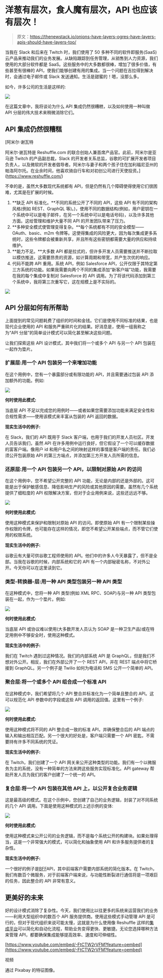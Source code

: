 # 洋葱有层次，食人魔有层次，API 也应该有层次！

> 原文：<https://thenewstack.io/onions-have-layers-ogres-have-layers-apis-should-have-layers-too/>

当我在 Slack 和后来在 Twitch 时，我们使用了 50 多种不同的软件即服务(SaaS)云产品来推动我们的业务发展。从缺陷跟踪到任务管理，从销售到人力资源，我们使用的大部分软件都是 SaaS。这些服务中的大多数都很棒，增加了很多价值，有些甚至有很棒的 API，使我们能够创建有用的集成。当一个问题在吉拉得到解决时，会通过电子邮件或 Slack 发送通知。生活是甜蜜的！嗯，没那么多。

如今，许多公司的生活是这样的:

![](img/a96de8bbb53553cd1862eec39370f16b.png)

在这篇文章中，我将谈论为什么 API 集成仍然很糟糕，以及如何使用一种叫做 API 分层的伟大技术来稍微消除它们。

## API 集成仍然很糟糕

 [阿米尔·谢瓦特

阿米尔·谢瓦特是 Reshuffle.com 的联合创始人兼首席产品官。此前，阿米尔是亚马逊 Twitch 的产品副总裁，Slack 的开发者关系总监，谷歌的可扩展开发者项目负责人，以及微软的开发者倡导者。阿米尔与妻子和两个孩子住在加利福尼亚州的帕洛阿尔托。在业余时间，他喜欢骑自行车和对初创公司进行天使投资。](https://www.reshuffle.com/) 

不幸的是，虽然大多数现代系统都有 API，但是仍然有几个障碍使得使用它们很困难，尤其是在扩展的时候。

1.  **缺乏 API 标准化。**不同的系统公开了不同的 API，这些 API 有不同的架构风格(例如 REST、GraphQL 等)。)，使用不同的数据结构(例如，用户密钥在一个系统中可以是电子邮件，在另一个系统中可以是电话号码)，以及许多其他方面。这给管理和维护大量不同 API 的开发团队带来了压力。
2.  **多种安全模式使管理变得复杂。**每个系统都有不同的安全模型——OAuth、basic、m2m 令牌等。这使得集成的风险更大，因为每次集成更多系统时，这些令牌都会被重新共享，并且所有这些密钥都需要大量的供应和持续维护。
3.  **能力不足。**大多数 API 都是拉式的，但许多开发人员需要推送并不断拉取以模仿推送，这需要昂贵的资源，如计算周期和带宽，并产生次优的响应。
4.  代码不能跨 API 重用。系统 API，例如 Salesforce API，公开仅限于其特定第三方系统的功能。如果我需要向两个不同的集成添加“新客户端”功能，我需要在我的每个集成中复制对 Salesforce 的 API 调用。为了将该代码添加到第三个系统中，我将第三次重写它，这在规模上是不实际的。

[![](img/12622f57a7021bb3dd8564b641642443.png)](https://thenewstack.io/managing-apis-is-a-time-suck/)

## API 分层如何有所帮助

上面提到的常见问题耗费了组织的时间和金钱。它们是使用不同标准的结果，也是现代企业使用的 API 和服务严重碎片化的结果。好消息是，使用一组我称之为“API 分层”的简单设计模式可以简化甚至解决这些问题。

让我们探索这些 API 设计模式，其中我们将一个或多个 API 与另一个 API 包装在一起作为垫片。

### 扩展层:用一个 API 包装另一个来增加功能

在这个用例中，您有一个暴露部分或有限功能的 API，并且需要通过包装 API 添加额外的功能。例如:

![](img/3cc98b1581a87e464b1595d3929d16e9.png)

**何时使用此模式:**

当底层 API 不足以完成您的用例时——或者如果您需要添加功能来满足安全性和合规性需求——使用该模式来丰富从包装的 API 返回的数据。

**现实生活中的例子:**

在 Slack，我们的 API 既用于 Slack 客户端，也用于我们的开发人员社区。开发人员告诉我们，虽然 API 在许多用例中运行良好，但它假设了一个可以缓存数据的富客户端。像用户 id 和用户名之间的映射这样的事情是客户端的责任。我们必须公开包装原始 API 的第三方端点，并添加第三方开发人员所需的信息。

### 还原层:用一个 API 包装另一个 API，以限制对原始 API 的访问

在这个用例中，您不希望公开完整的 API 功能，无论是内部的还是外部的。这可能是出于保护敏感信息、降低影响生产的风险或其他原因的需要。虽然有几个系统提供了细粒度的 API 权限解决方案，但对于企业用例来说，这些还远远不够。

![](img/8ef7334a0e1b43d436c57d5a4ae0c115.png)

**何时使用此模式:**

使用这种模式来保护和限制对原始 API 的访问。即使原始 API 有一个限制某些操作权限的令牌，也可能存在这样的情况，即您不希望公开某些端点，而不管它们使用的权限系统。

**现实生活中的例子:**

谷歌云有大量可供谷歌工程师使用的 API。他们中的许多人今天暴露了，但不是全部。当我在谷歌的时候，内部系统和它的 API 有一个内部秘密名称，不对外公开。今天你可以在这里读到它。

### 类型-转换器-层:用一种 API 类型包装另一种 API 类型

在这种模式中，您将一种 API 类型(例如 XML RPC、SOAP)与另一种 API 类型包装在一起，作为一个垫片。例如:

![](img/2d25472e692656ecd9d459b91039131a.png)

**何时使用此模式:**

当底层 API 或协议难以使用(大多数开发人员认为 SOAP 是一种卫生产品)或在特定用例中不够安全时，使用这种模式。

**现实生活中的例子:**

我们在 Twitch 遇到过这种情况。我们的内部系统 API 是 GraphQL，但是我们不想对外公开。相反，我们在外部公开了一个 REST API，并在 REST 端点中将它桥接到 GraphQL。另一个例子是 Twilio 如何为电话和 SMS 公开一个简单的 API。

### 聚合层:将一个或多个 API 组合成一个标准 API

在这种模式中，我们希望将几个 API 整合并标准化为一个简单且整合的 API。这可以规范化 API 参数中的字段或这些 API 调用的返回值。这里有一个例子:

![](img/51a0740d5a30dd21a5a4bedfd51a894d.png)

**何时使用此模式:**

使用这种模式将不同的 API 整合成一致的标准 API，并确保整合后的 API 端点的输入和输出相互匹配。另一个很大的好处是，客户端只需要一个 API 密匙，不需要持有许多不同系统的凭证。

**现实生活中的例子:**

在 Twitch，我们创建了一个 API 网关来公开这种类型的功能。我们有一个以微服务为主的系统，没有一种简单的方法来跨这些服务实现标准化。API gateway 帮助开发人员为我们的客户创建了一个统一的 API。

### 复合层:将一个 API 包装在其他 API 上，以公开复合业务逻辑

这是最高级的模式。在这个示例中，您创建了自己的业务逻辑，封装了对不同系统的几个 API 调用。下面是使用这种模式的上述示例的变体:

![](img/4a56aef31eaa57cc89ff7811477fc7fa.png)

**何时使用此模式:**

使用这种模式来公开公司的业务逻辑，而不是每个系统公开的构建块。如果处理得当，这是一个非常强大的模式，可以简化和抽象使用 API 和许多服务提供者的复杂性。

**现实生活中的例子:**

一个很好的例子是[BFF](https://medium.com/@abhilashjn85/bff-layer-when-its-more-than-just-an-api-gateway-4679da49534c)API，其中前端客户需要内部系统的简化版本。在 Twitch，我们有数百个微服务，对于前端客户端来说，与功能性断裂进行通信将是一项艰巨的任务，因此整合的 API 非常有意义。

## 更美好的未来

好的设计模式消除了复杂性。今天，我们使用比以往更多的系统来运营我们的业务——利用大型组织中的数百个 API 服务提供商。使用这些模式手动管理 API 是可行的，但对于现代组织来说可能太慢，这就是为什么使用像 Reshuffle 这样的[集成平台](https://www.reshuffle.com/)可以简化和自动化流程，帮助业务变得更快、更敏捷。无论您选择哪种方法来管理 API，都要确保集成能够提高效率、速度和可伸缩性。

[https://www.youtube.com/embed/-FtCTW2rVFM?feature=oembed](https://www.youtube.com/embed/-FtCTW2rVFM?feature=oembed)

视频

通过 Pixabay 的特征图像。

<svg xmlns:xlink="http://www.w3.org/1999/xlink" viewBox="0 0 68 31" version="1.1"><title>Group</title> <desc>Created with Sketch.</desc></svg>